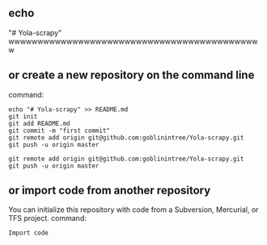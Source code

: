 ## echo 
"# Yola-scrapy" 
    wwwwwwwwwwwwwwwwwwwwwwwwwwwwwwwwwwwwwwwwwwww
## or create a new repository on the command line
command:

    echo "# Yola-scrapy" >> README.md
    git init
    git add README.md
    git commit -m "first commit"
    git remote add origin git@github.com:goblinintree/Yola-scrapy.git
    git push -u origin master

    git remote add origin git@github.com:goblinintree/Yola-scrapy.git
    git push -u origin master

## or import code from another repository
You can initialize this repository with code from a Subversion, Mercurial, or TFS project.
command:

    Import code


